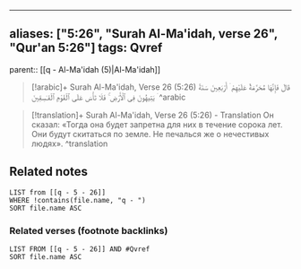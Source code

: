 
---
aliases: ["5:26", "Surah Al-Ma'idah, verse 26", "Qur'an 5:26"]
tags: Qvref
---

parent:: [[q - Al-Ma'idah (5)|Al-Ma'idah]]

> [!arabic]+ Surah Al-Ma'idah, Verse 26 (5:26)
> <span class="quran-arabic">قَالَ فَإِنَّهَا مُحَرَّمَةٌ عَلَيْهِمْ ۛ أَرْبَعِينَ سَنَةً ۛ يَتِيهُونَ فِى ٱلْأَرْضِ ۚ فَلَا تَأْسَ عَلَى ٱلْقَوْمِ ٱلْفَـٰسِقِينَ</span>
^arabic

> [!translation]+ Surah Al-Ma'idah, Verse 26 (5:26) - Translation
> Он сказал: «Тогда она будет запретна для них в течение сорока лет. Они будут скитаться по земле. Не печалься же о нечестивых людях».
^translation



## Related notes
```dataview
LIST from [[q - 5 - 26]]
WHERE !contains(file.name, "q - ")
SORT file.name ASC
```

### Related verses (footnote backlinks)
```dataview
LIST FROM [[q - 5 - 26]] AND #Qvref
SORT file.name ASC
```

